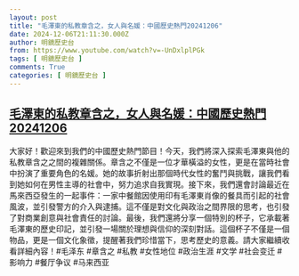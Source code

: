 ```yaml
---
layout: post
title: "毛澤東的私教章含之，女人與名媛：中國歷史熱門20241206"
date: 2024-12-06T21:11:30.000Z
author: 明鏡歷史台
from: https://www.youtube.com/watch?v=-UnDxlplPGk
tags: [ 明鏡歷史台 ]
comments: True
categories: [ 明鏡歷史台 ]
---
```

<!--1733519490000-->
[毛澤東的私教章含之，女人與名媛：中國歷史熱門20241206](https://www.youtube.com/watch?v=-UnDxlplPGk)
------

<div>
大家好！歡迎來到我們的中國歷史熱門節目！今天，我們將深入探索毛澤東與他的私教章含之之間的複雜關係。章含之不僅是一位才華橫溢的女性，更是在當時社會中扮演了重要角色的名媛。她的故事折射出那個時代女性的奮鬥與挑戰，讓我們看到她如何在男性主導的社會中，努力追求自我實現。接下來，我們還會討論最近在馬來西亞發生的一起事件：一家中餐館因使用印有毛澤東肖像的餐具而引起的社會風波，並引發警方的介入與逮捕。這不僅是對文化與政治之間界限的思考，也引發了對商業創意與社會責任的討論。最後，我們還將分享一個特別的杯子，它承載著毛澤東的歷史印記，並引發一場關於理想與信仰的深刻對話。這個杯子不僅是一個物品，更是一個文化象徵，提醒著我們珍惜當下，思考歷史的意義。請大家繼續收看詳細內容！#毛泽东 #章含之 #私教 #女性地位 #政治生涯 #文学 #社会变迁 #影响力 #餐厅争议 #马来西亚
</div>
